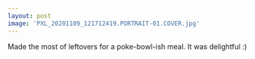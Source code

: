 ```yaml
---
layout: post
image: 'PXL_20201109_121712419.PORTRAIT-01.COVER.jpg'
---
```


Made the most of leftovers for a poke-bowl-ish meal. It was delightful :)
